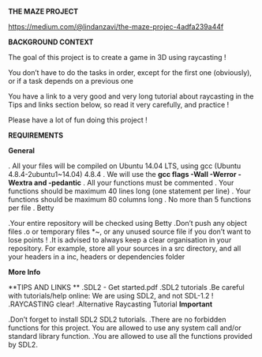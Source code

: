 **THE MAZE PROJECT**

https://medium.com/@lindanzavi/the-maze-projec-4adfa239a44f

**BACKGROUND CONTEXT**

The goal of this project is to create a game in 3D using raycasting !

You don’t have to do the tasks in order, except for the first one (obviously), or if a task depends on a previous one

You have a link to a very good and very long tutorial about raycasting in the Tips and links section below, so read it very carefully, and practice !

Please have a lot of fun doing this project !



**REQUIREMENTS**

**General**

. All your files will be compiled on Ubuntu 14.04 LTS, using gcc (Ubuntu 4.8.4-2ubuntu1~14.04) 4.8.4
. We will use the **gcc flags -Wall -Werror -Wextra and -pedantic**
. All your functions must be commented
. Your functions should be maximum 40 lines long (one statement per line)
. Your functions should be maximum 80 columns long
. No more than 5 functions per file
. Betty

.Your entire repository will be checked using Betty
.Don’t push any object files .o or temporary files *~, or any unused source file if you don’t want to lose points !
.It is advised to always keep a clear organisation in your repository. For example, store all your sources in a src directory, and all your headers in a inc, headers or dependencies folder

**More Info**

**TIPS AND LINKS
**
.SDL2 - Get started.pdf
.SDL2 tutorials
.Be careful with tutorials/help online: We are using SDL2, and not SDL-1.2 !
.RAYCASTING clear!
.Alternative Raycasting Tutorial
**Important**

.Don’t forget to install SDL2 SDL2 tutorials.
.There are no forbidden functions for this project. You are allowed to use any system call and/or standard library function.
.You are allowed to use all the functions provided by SDL2.

